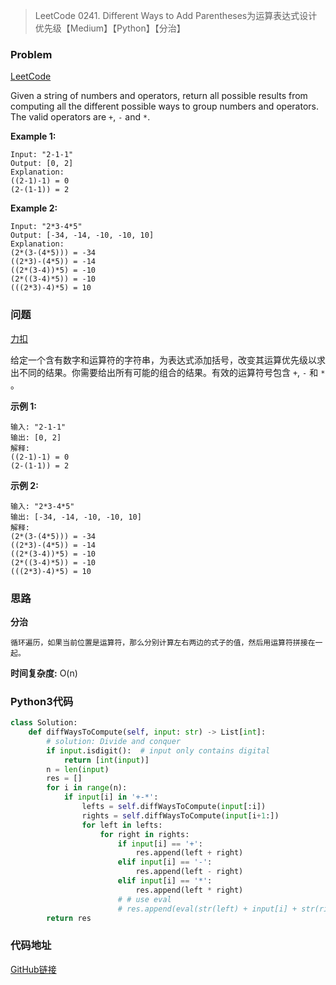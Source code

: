 > LeetCode 0241. Different Ways to Add Parentheses为运算表达式设计优先级【Medium】【Python】【分治】

### Problem

[LeetCode](https://leetcode.com/problems/different-ways-to-add-parentheses/)

Given a string of numbers and operators, return all possible results from computing all the different possible ways to group numbers and operators. The valid operators are `+`, `-` and `*`.

**Example 1:**

```
Input: "2-1-1"
Output: [0, 2]
Explanation: 
((2-1)-1) = 0 
(2-(1-1)) = 2
```

**Example 2:**

```
Input: "2*3-4*5"
Output: [-34, -14, -10, -10, 10]
Explanation: 
(2*(3-(4*5))) = -34 
((2*3)-(4*5)) = -14 
((2*(3-4))*5) = -10 
(2*((3-4)*5)) = -10 
(((2*3)-4)*5) = 10
```

### 问题

[力扣](https://leetcode-cn.com/problems/different-ways-to-add-parentheses/)

给定一个含有数字和运算符的字符串，为表达式添加括号，改变其运算优先级以求出不同的结果。你需要给出所有可能的组合的结果。有效的运算符号包含  `+`, `-` 和 `*` 。

**示例 1:**

```
输入: "2-1-1"
输出: [0, 2]
解释: 
((2-1)-1) = 0 
(2-(1-1)) = 2
```

**示例 2:**

```
输入: "2*3-4*5"
输出: [-34, -14, -10, -10, 10]
解释: 
(2*(3-(4*5))) = -34 
((2*3)-(4*5)) = -14 
((2*(3-4))*5) = -10 
(2*((3-4)*5)) = -10 
(((2*3)-4)*5) = 10
```

### 思路

**分治**

```
循环遍历，如果当前位置是运算符，那么分别计算左右两边的式子的值，然后用运算符拼接在一起。
```

**时间复杂度:** O(n)

### Python3代码

```python
class Solution:
    def diffWaysToCompute(self, input: str) -> List[int]:
        # solution: Divide and conquer
        if input.isdigit():  # input only contains digital
            return [int(input)]
        n = len(input)
        res = []
        for i in range(n):
            if input[i] in '+-*':
                lefts = self.diffWaysToCompute(input[:i])
                rights = self.diffWaysToCompute(input[i+1:])
                for left in lefts:
                    for right in rights:
                        if input[i] == '+':
                            res.append(left + right)
                        elif input[i] == '-':
                            res.append(left - right)
                        elif input[i] == '*':
                            res.append(left * right)
                        # # use eval
                        # res.append(eval(str(left) + input[i] + str(right)))
        return res
```

### 代码地址

[GitHub链接](https://github.com/Wonz5130/LeetCode-Solutions/blob/master/solutions/0241-Different-Ways-to-Add-Parentheses/0241.py)